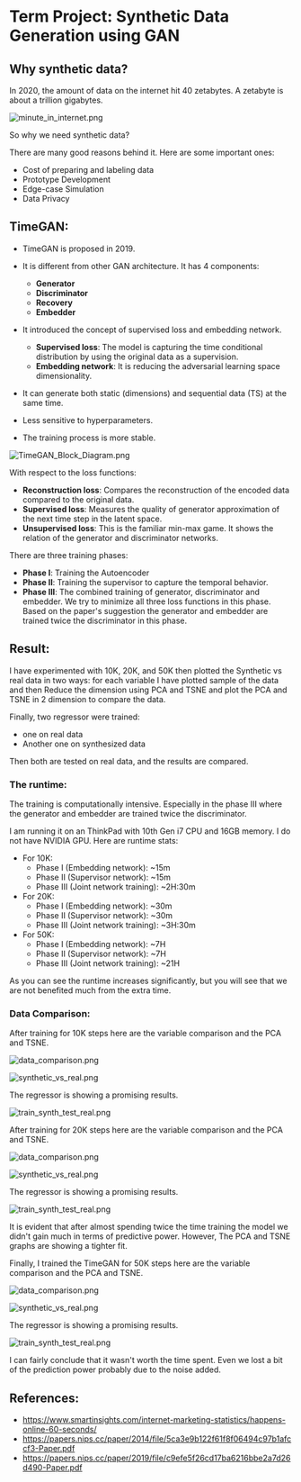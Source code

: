 # Term Project: Synthetic Data Generation using GAN 

## Why synthetic data?

In 2020, the amount of data on the internet hit 40 zetabytes. A zetabyte is about a trillion gigabytes. 

![minute_in_internet.png](resources/minute_in_internet.png)

So why we need synthetic data?

There are many good reasons behind it. Here are some important ones:
- Cost of preparing and labeling data
- Prototype Development
- Edge-case Simulation
- Data Privacy

## TimeGAN:

- TimeGAN is proposed in 2019.
- It is different from other GAN architecture. It has 4 components: 
  - **Generator**
  - **Discriminator**
  - **Recovery**
  - **Embedder**
  
- It introduced the concept of supervised loss and embedding network. 
  - **Supervised loss**: The model is capturing the time conditional distribution by using the original data as a supervision. 
  - **Embedding network**: It is reducing the adversarial learning space dimensionality.
  
- It can generate both static (dimensions) and sequential data (TS) at the same time.
- Less sensitive to hyperparameters.
- The training process is more stable.

![TimeGAN_Block_Diagram.png](resources/TimeGAN_Block_Diagram.png)

With respect to the loss functions:
- **Reconstruction loss**:  Compares the reconstruction of the encoded data compared to the original data.
- **Supervised loss**: Measures the quality of generator approximation of the next time step in the latent space.
- **Unsupervised loss**: This is the familiar min-max game. It shows the relation of the generator and discriminator networks.

There are three training phases:
- **Phase I**: Training the Autoencoder
- **Phase II**: Training the supervisor to capture the temporal behavior.
- **Phase III**: The combined training of generator, discriminator and embedder. We try to minimize all three loss functions in this phase. Based on the paper's suggestion the generator and embedder are trained twice the discriminator in this phase.

## Result:

I have experimented with 10K, 20K, and 50K then plotted the Synthetic vs real data in two ways:
for each variable I have plotted sample of the data and then Reduce the dimension using PCA and TSNE and plot the PCA 
and TSNE in 2 dimension to compare the data.

Finally, two regressor were trained: 
- one on real data 
- Another one on synthesized data 

Then both are tested on real data, and the results are compared.

### The runtime:
The training is computationally intensive. Especially in the phase III where 
the generator and embedder are trained twice the discriminator.

I am running it on an ThinkPad with 10th Gen i7 CPU and 16GB memory. I do not have 
NVIDIA GPU. Here are runtime stats:

- For 10K:
  - Phase I (Embedding network): ~15m
  - Phase II (Supervisor network): ~15m
  - Phase III (Joint network training): ~2H:30m 
- For 20K:
  - Phase I (Embedding network): ~30m
  - Phase II (Supervisor network): ~30m
  - Phase III (Joint network training): ~3H:30m
- For 50K:
  - Phase I (Embedding network): ~7H
  - Phase II (Supervisor network): ~7H
  - Phase III (Joint network training): ~21H
  
As you can see the runtime increases significantly, but you will see 
that we are not benefited much from the extra time.

### Data Comparison:

After training for 10K steps here are the variable comparison and the PCA and TSNE.

![data_comparison.png](graphs/10K/data_comparison.png)
 
![synthetic_vs_real.png](graphs/10K/synthetic_vs_real.png)

The regressor is showing a promising results.

![train_synth_test_real.png](graphs/10K/train_synth_test_real.png)

After training for 20K steps here are the variable comparison and the PCA and TSNE.

![data_comparison.png](graphs/20K/data_comparison.png)
 
![synthetic_vs_real.png](graphs/20K/synthetic_vs_real.png)

The regressor is showing a promising results.

![train_synth_test_real.png](graphs/20K/train_synth_test_real.png)

It is evident that after almost spending twice the time training the model we didn't gain much in terms of predictive 
power. However, The PCA and TSNE graphs are showing a tighter fit. 

Finally, I trained the TimeGAN for 50K steps here are the variable comparison and the PCA and TSNE.

![data_comparison.png](graphs/50K/data_comparison.png)
 
![synthetic_vs_real.png](graphs/50K/synthetic_vs_real.png)

The regressor is showing a promising results.

![train_synth_test_real.png](graphs/50K/train_synth_test_real.png)

I can fairly conclude that it wasn't worth the time spent. Even we lost a bit
of the prediction power probably due to the noise added.

## References:
- https://www.smartinsights.com/internet-marketing-statistics/happens-online-60-seconds/
- https://papers.nips.cc/paper/2014/file/5ca3e9b122f61f8f06494c97b1afccf3-Paper.pdf
- https://papers.nips.cc/paper/2019/file/c9efe5f26cd17ba6216bbe2a7d26d490-Paper.pdf



